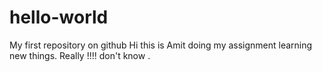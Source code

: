 hello-world
===========

My first repository on github
Hi this is Amit doing my assignment learning new things. Really !!!!    don't know .
